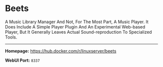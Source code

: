 # Beets

A Music Library Manager And Not, For The Most Part, A Music Player. It Does Include A Simple Player Plugin And An Experimental Web-based Player, But It Generally Leaves Actual Sound-reproduction To Specialized Tools.

---

**Homepage:** https://hub.docker.com/r/linuxserver/beets

**WebUI Port:** `8337`